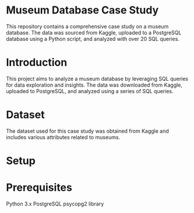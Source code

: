# Museum Database Case Study

This repository contains a comprehensive case study on a museum database. The data was sourced from Kaggle, uploaded to a PostgreSQL database using a Python script, and analyzed with over 20 SQL queries.
# Introduction
This project aims to analyze a museum database by leveraging SQL queries for data exploration and insights. The data was downloaded from Kaggle, uploaded to PostgreSQL, and analyzed using a series of SQL queries.

# Dataset
The dataset used for this case study was obtained from Kaggle and includes various attributes related to museums.

# Setup

# Prerequisites
Python 3.x
PostgreSQL
psycopg2 library
